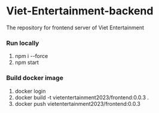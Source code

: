 # Viet-Entertainment-backend

The repository for frontend server of Viet Entertainment

### Run locally
1. npm i --force
2. npm start

### Build docker image
1. docker login
2. docker build -t vietentertainment2023/frontend:0.0.3 .
3. docker push vietentertainment2023/frontend:0.0.3
